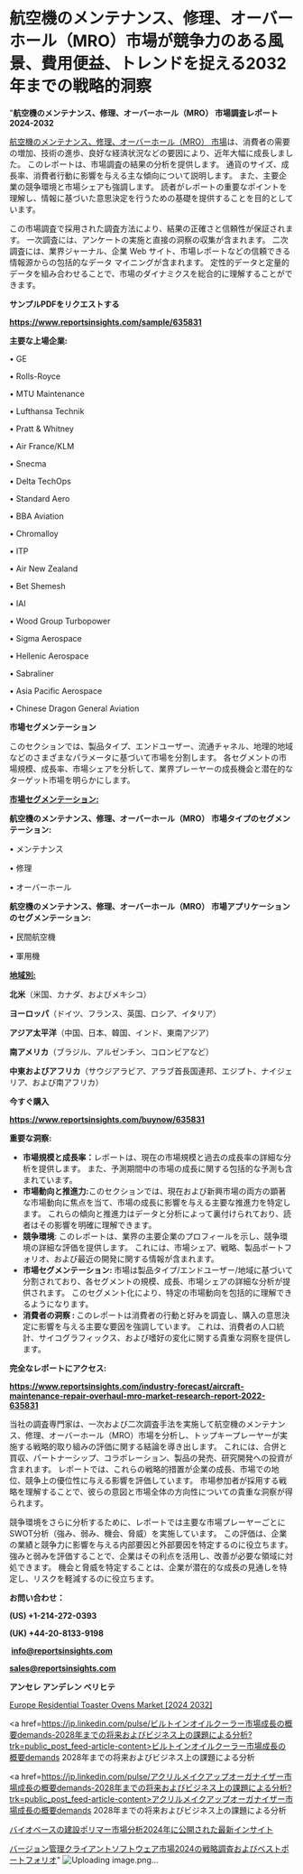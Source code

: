 # 航空機のメンテナンス、修理、オーバーホール（MRO）市場が競争力のある風景、費用便益、トレンドを捉える2032年までの戦略的洞察

"<strong>航空機のメンテナンス、修理、オーバーホール（MRO） 市場調査レポート 2024-2032</strong>

<a href=https://www.reportsinsights.com/sample/635831>航空機のメンテナンス、修理、オーバーホール（MRO） 市場</a>は、消費者の需要の増加、技術の進歩、良好な経済状況などの要因により、近年大幅に成長しました。 このレポートは、市場調査の結果の分析を提供します。 通貨のサイズ、成長率、消費者行動に影響を与える主な傾向について説明します。 また、主要企業の競争環境と市場シェアも強調します。 読者がレポートの重要なポイントを理解し、情報に基づいた意思決定を行うための基礎を提供することを目的としています。

この市場調査で採用された調査方法により、結果の正確さと信頼性が保証されます。 一次調査には、アンケートの実施と直接の洞察の収集が含まれます。 二次調査には、業界ジャーナル、企業 Web サイト、市場レポートなどの信頼できる情報源からの包括的なデータ マイニングが含まれます。 定性的データと定量的データを組み合わせることで、市場のダイナミクスを総合的に理解することができます。

<strong><b>サンプルPDFをリクエストする</b></strong>

<a href=https://www.reportsinsights.com/sample/635831><strong><u>https://www.reportsinsights.com/sample/635831</u></strong></a>

<strong>主要な上場企業:</strong>

• GE

• Rolls-Royce

• MTU Maintenance

• Lufthansa Technik

• Pratt & Whitney

• Air France/KLM

• Snecma

• Delta TechOps

• Standard Aero

• BBA Aviation

• Chromalloy

• ITP

• Air New Zealand

• Bet Shemesh

• IAI

• Wood Group Turbopower

• Sigma Aerospace

• Hellenic Aerospace

• Sabraliner

• Asia Pacific Aerospace

• Chinese Dragon General Aviation

<strong>市場セグメンテーション</strong>

このセクションでは、製品タイプ、エンドユーザー、流通チャネル、地理的地域などのさまざまなパラメータに基づいて市場を分割します。 各セグメントの市場規模、成長率、市場シェアを分析して、業界プレーヤーの成長機会と潜在的なターゲット市場を明らかにします。

<strong><u>市場セグメンテーション</u></strong><strong><u>:</u></strong>

<strong>航空機のメンテナンス、修理、オーバーホール（MRO） 市場タイプのセグメンテーション:</strong>

• メンテナンス

• 修理

• オーバーホール

<strong>航空機のメンテナンス、修理、オーバーホール（MRO） 市場アプリケーションのセグメンテーション:</strong>

• 民間航空機

• 軍用機

<strong><u>地域別</u></strong><strong><u>:</u></strong>

<strong>北米</strong>（米国、カナダ、およびメキシコ）

<strong>ヨーロッパ</strong>（ドイツ、フランス、英国、ロシア、イタリア）

<strong>アジア太平洋</strong>（中国、日本、韓国、インド、東南アジア）

<strong>南アメリカ</strong>（ブラジル、アルゼンチン、コロンビアなど）

<strong>中東およびアフリカ</strong>（サウジアラビア、アラブ首長国連邦、エジプト、ナイジェリア、および南アフリカ）

<strong>今すぐ購入</strong>

<a href=https://www.reportsinsights.com/buynow/635831><strong><u>https://www.reportsinsights.com/buynow/635831</u></strong></a>

<strong>重要な洞察:</strong>
<ul>
  <li><strong>市場規模と成長率：</strong>レポートは、現在の市場規模と過去の成長率の詳細な分析を提供します。 また、予測期間中の市場の成長に関する包括的な予測も含まれています。</li>
  <li><strong>市場動向と推進力:</strong>このセクションでは、現在および新興市場の両方の顕著な市場動向に焦点を当て、市場の成長に影響を与える主要な推進力を特定します。 これらの傾向と推進力はデータと分析によって裏付けられており、読者はその影響を明確に理解できます。</li>
  <li><strong>競争環境</strong>: このレポートは、業界の主要企業のプロフィールを示し、競争環境の詳細な評価を提供します。 これには、市場シェア、戦略、製品ポートフォリオ、および最近の開発に関する情報が含まれます。</li>
  <li><strong>市場セグメンテーション: </strong>市場は製品タイプ/エンドユーザー/地域に基づいて分割されており、各セグメントの規模、成長、市場シェアの詳細な分析が提供されます。 このセグメント化により、特定の市場動向を包括的に理解できるようになります。</li>
  <li><strong>消費者の洞察 : </strong>このレポートは消費者の行動と好みを調査し、購入の意思決定に影響を与える主要な要因を強調しています。 これは、消費者の人口統計、サイコグラフィックス、および嗜好の変化に関する貴重な洞察を提供します。</li>
</ul>
<strong>完全なレポートにアクセス:</strong>

<a href=https://www.reportsinsights.com/industry-forecast/aircraft-maintenance-repair-overhaul-mro-market-research-report-2022-635831><strong><u><b>https://www.reportsinsights.com/industry-forecast/aircraft-maintenance-repair-overhaul-mro-market-research-report-2022-635831</b></u></strong></a>

当社の調査専門家は、一次および二次調査手法を実施して航空機のメンテナンス、修理、オーバーホール（MRO）市場を分析し、トップキープレーヤーが実施する戦略的取り組みの評価に関する結論を導き出します。 これには、合併と買収、パートナーシップ、コラボレーション、製品の発売、研究開発への投資が含まれます。 レポートでは、これらの戦略的措置が企業の成長、市場での地位、競争上の優位性に与える影響を評価しています。 市場参加者が採用する戦略を理解することで、彼らの意図と市場全体の方向性についての貴重な洞察が得られます。

競争環境をさらに分析するために、レポートでは主要な市場プレーヤーごとにSWOT分析（強み、弱み、機会、脅威）を実施しています。 この評価は、企業の業績と競争力に影響を与える内部要因と外部要因を特定するのに役立ちます。 強みと弱みを評価することで、企業はその利点を活用し、改善が必要な領域に対処できます。 機会と脅威を特定することは、企業が潜在的な成長の見通しを特定し、リスクを軽減するのに役立ちます。

<strong>お問い合わせ：</strong>

<strong>(US) +1-214-272-0393</strong>

<strong>(UK) +44-20-8133-9198</strong>

<strong> </strong><a href=info@reportsinsights.com><strong><u>info@reportsinsights.com</u></strong></a>

<a href=sales@reportsinsights.com><strong><u>sales@reportsinsights.com</u></strong></a>

<strong>アンセレ アンデレン ベリヒテ</strong>

<a href=https://www.linkedin.com/pulse/europe-residential-toaster-ovens-markets-2024-business-evz7f/>Europe Residential Toaster Ovens Market [2024 2032]</a>

<a href=https://jp.linkedin.com/pulse/ビルトインオイルクーラー市場成長の概要demands-2028年までの将来およびビジネス上の課題による分析?trk=public_post_feed-article-content>ビルトインオイルクーラー市場成長の概要demands 2028年までの将来およびビジネス上の課題による分析</a>

<a href=https://jp.linkedin.com/pulse/アクリルメイクアップオーガナイザー市場成長の概要demands-2028年までの将来およびビジネス上の課題による分析?trk=public_post_feed-article-content>アクリルメイクアップオーガナイザー市場成長の概要demands 2028年までの将来およびビジネス上の課題による分析</a>

<a href=https://www.linkedin.com/pulse/バイオベースの建設ポリマー市場分析2024年に公開された最新インサイト-healthscope-news-245/>バイオベースの建設ポリマー市場分析2024年に公開された最新インサイト</a>

<a href=https://www.linkedin.com/pulse/バージョン管理クライアントソフトウェア市場2024の戦略調査およびベストポートフォリオ-infopulse-daily-360-1e52f/>バージョン管理クライアントソフトウェア市場2024の戦略調査およびベストポートフォリオ</a>"
![Uploading image.png…]()

